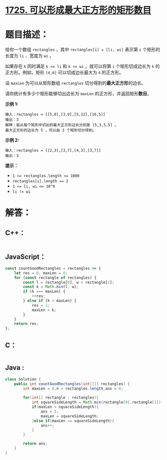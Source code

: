 # [1725. 可以形成最大正方形的矩形数目](https://leetcode-cn.com/problems/number-of-rectangles-that-can-form-the-largest-square/)

# 题目描述：

给你一个数组 `rectangles` ，其中 `rectangles[i] = [li, wi]` 表示第 `i` 个矩形的长度为 `li` 、宽度为 `wi` 。

如果存在 `k` 同时满足 `k <= li` 和 `k <= wi` ，就可以将第 `i` 个矩形切成边长为 `k` 的正方形。例如，矩形 `[4,6]` 可以切成边长最大为 `4` 的正方形。

设 `maxLen` 为可以从矩形数组 `rectangles` 切分得到的**最大正方形**的边长。

请你统计有多少个矩形能够切出边长为 `maxLen` 的正方形，并返回矩形**数目**。

 

**示例 1:**

```
输入：rectangles = [[5,8],[3,9],[5,12],[16,5]]
输出：3
解释：能从每个矩形中切出的最大正方形边长分别是 [5,3,5,5] 。
最大正方形的边长为 5 ，可以由 3 个矩形切分得到。
```

**示例 2:**

```
输入：rectangles = [[2,3],[3,7],[4,3],[3,7]]
输出：3
```


**提示：**

- `1 <= rectangles.length <= 1000`
- `rectangles[i].length == 2`
- `1 <= li, wi <= 10^9`
- `li != wi`


# 解答：

## C++：

```cpp

```

## JavaScript：

```javascript
const countGoodRectangles = rectangles => {
    let res = 0, maxLen = 0;
    for (const rectangle of rectangles) {
        const l = rectangle[0], w = rectangle[1];
        const k = Math.min(l, w);
        if (k === maxLen) {
            ++res;
        } else if (k > maxLen) {
            res = 1;
            maxLen = k;
        }
    }
    return res;
};
```

## C：

```c

```

## Java :

```java
class Solution {
    public int countGoodRectangles(int[][] rectangles) {
        int maxLen = 0,n = rectangles.length,ans = 0;
        
        for(int[] rectangle : rectangles){
            int squareSideLength = Math.min(rectangle[0],rectangle[1]);
            if(maxLen < squareSideLength){
                ans = 1;
                maxLen = squareSideLength;
            }else if(maxLen == squareSideLength){
                ans++;
            }
        }

        return ans;
    }
}
```

